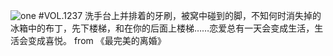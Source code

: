 ![one](http://image.wufazhuce.com/Ft-14350dOICq4qost9bmPiGWy4d)
#VOL.1237
洗手台上并排着的牙刷，被窝中碰到的脚，不知何时消失掉的冰箱中的布丁，先下楼梯，和在你的后面上楼梯……恋爱总有一天会变成生活，生活会变成喜悦。 from 《最完美的离婚》